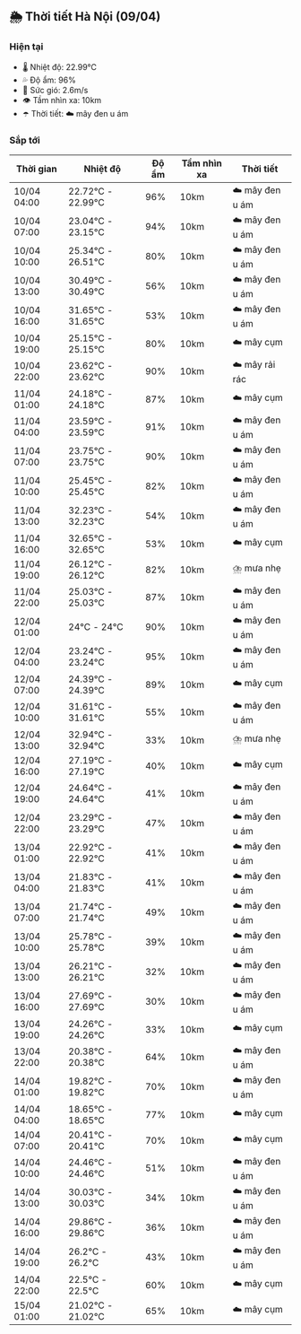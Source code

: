 ## 🌦️ Thời tiết Hà Nội (09/04)

### Hiện tại

- 🌡️ Nhiệt độ: 22.99℃
- 💦 Độ ẩm: 96%
- 💨 Sức gió: 2.6m/s
- 👁️ Tầm nhìn xa: 10km
- ☂️ Thời tiết: ☁️ mây đen u ám

### Sắp tới

| Thời gian | Nhiệt độ | Độ ẩm | Tầm nhìn xa | Thời tiết |
| --- | --- | --- | --- | --- |
| 10/04 04:00 | 22.72℃ - 22.99℃ | 96% | 10km | ☁️ mây đen u ám |
| 10/04 07:00 | 23.04℃ - 23.15℃ | 94% | 10km | ☁️ mây đen u ám |
| 10/04 10:00 | 25.34℃ - 26.51℃ | 80% | 10km | ☁️ mây đen u ám |
| 10/04 13:00 | 30.49℃ - 30.49℃ | 56% | 10km | ☁️ mây đen u ám |
| 10/04 16:00 | 31.65℃ - 31.65℃ | 53% | 10km | ☁️ mây đen u ám |
| 10/04 19:00 | 25.15℃ - 25.15℃ | 80% | 10km | ☁️ mây cụm |
| 10/04 22:00 | 23.62℃ - 23.62℃ | 90% | 10km | ☁️ mây rải rác |
| 11/04 01:00 | 24.18℃ - 24.18℃ | 87% | 10km | ☁️ mây cụm |
| 11/04 04:00 | 23.59℃ - 23.59℃ | 91% | 10km | ☁️ mây đen u ám |
| 11/04 07:00 | 23.75℃ - 23.75℃ | 90% | 10km | ☁️ mây đen u ám |
| 11/04 10:00 | 25.45℃ - 25.45℃ | 82% | 10km | ☁️ mây đen u ám |
| 11/04 13:00 | 32.23℃ - 32.23℃ | 54% | 10km | ☁️ mây đen u ám |
| 11/04 16:00 | 32.65℃ - 32.65℃ | 53% | 10km | ☁️ mây cụm |
| 11/04 19:00 | 26.12℃ - 26.12℃ | 82% | 10km | ⛈️ mưa nhẹ |
| 11/04 22:00 | 25.03℃ - 25.03℃ | 87% | 10km | ☁️ mây đen u ám |
| 12/04 01:00 | 24℃ - 24℃ | 90% | 10km | ☁️ mây đen u ám |
| 12/04 04:00 | 23.24℃ - 23.24℃ | 95% | 10km | ☁️ mây đen u ám |
| 12/04 07:00 | 24.39℃ - 24.39℃ | 89% | 10km | ☁️ mây cụm |
| 12/04 10:00 | 31.61℃ - 31.61℃ | 55% | 10km | ☁️ mây đen u ám |
| 12/04 13:00 | 32.94℃ - 32.94℃ | 33% | 10km | ⛈️ mưa nhẹ |
| 12/04 16:00 | 27.19℃ - 27.19℃ | 40% | 10km | ☁️ mây cụm |
| 12/04 19:00 | 24.64℃ - 24.64℃ | 41% | 10km | ☁️ mây đen u ám |
| 12/04 22:00 | 23.29℃ - 23.29℃ | 47% | 10km | ☁️ mây đen u ám |
| 13/04 01:00 | 22.92℃ - 22.92℃ | 41% | 10km | ☁️ mây đen u ám |
| 13/04 04:00 | 21.83℃ - 21.83℃ | 41% | 10km | ☁️ mây đen u ám |
| 13/04 07:00 | 21.74℃ - 21.74℃ | 49% | 10km | ☁️ mây đen u ám |
| 13/04 10:00 | 25.78℃ - 25.78℃ | 39% | 10km | ☁️ mây đen u ám |
| 13/04 13:00 | 26.21℃ - 26.21℃ | 32% | 10km | ☁️ mây đen u ám |
| 13/04 16:00 | 27.69℃ - 27.69℃ | 30% | 10km | ☁️ mây đen u ám |
| 13/04 19:00 | 24.26℃ - 24.26℃ | 33% | 10km | ☁️ mây cụm |
| 13/04 22:00 | 20.38℃ - 20.38℃ | 64% | 10km | ☁️ mây đen u ám |
| 14/04 01:00 | 19.82℃ - 19.82℃ | 70% | 10km | ☁️ mây đen u ám |
| 14/04 04:00 | 18.65℃ - 18.65℃ | 77% | 10km | ☁️ mây cụm |
| 14/04 07:00 | 20.41℃ - 20.41℃ | 70% | 10km | ☁️ mây cụm |
| 14/04 10:00 | 24.46℃ - 24.46℃ | 51% | 10km | ☁️ mây đen u ám |
| 14/04 13:00 | 30.03℃ - 30.03℃ | 34% | 10km | ☁️ mây đen u ám |
| 14/04 16:00 | 29.86℃ - 29.86℃ | 36% | 10km | ☁️ mây đen u ám |
| 14/04 19:00 | 26.2℃ - 26.2℃ | 43% | 10km | ☁️ mây đen u ám |
| 14/04 22:00 | 22.5℃ - 22.5℃ | 60% | 10km | ☁️ mây cụm |
| 15/04 01:00 | 21.02℃ - 21.02℃ | 65% | 10km | ☁️ mây cụm |

